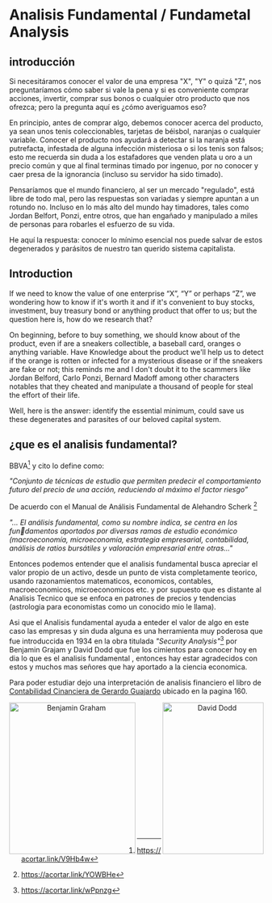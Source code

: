 # Analisis Fundamental / Fundametal Analysis

## introducción




Si necesitáramos conocer el valor de una empresa "X", "Y" o quizá "Z", nos preguntaríamos cómo saber si vale la pena y si es conveniente comprar acciones, invertir, comprar sus bonos o cualquier otro producto que nos ofrezca; pero la pregunta aquí es ¿cómo averiguamos eso?

En principio, antes de comprar algo, debemos conocer acerca del producto, ya sean unos tenis coleccionables, tarjetas de béisbol, naranjas o cualquier variable. Conocer el producto nos ayudará a detectar si la naranja está putrefacta, infestada de alguna infección misteriosa o si los tenis son falsos; esto me recuerda sin duda a los estafadores que venden plata u oro a un precio común y que al final terminas timado por ingenuo, por no conocer y caer presa de la ignorancia (incluso su servidor ha sido timado).

Pensaríamos que el mundo financiero, al ser un mercado "regulado", está libre de todo mal, pero las respuestas son variadas y siempre apuntan a un rotundo no. Incluso en lo más alto del mundo hay timadores, tales como Jordan Belfort, Ponzi, entre otros, que han engañado y manipulado a miles de personas para robarles el esfuerzo de su vida.

He aquí la respuesta: conocer lo mínimo esencial nos puede salvar de estos degenerados y parásitos de nuestro tan querido sistema capitalista.

## Introduction 

If we need to know the value of one enterprise “X”, “Y” or perhaps “Z”, we wondering how to know if it's worth it and if it's convenient to buy stocks, investment, buy treasury bond or anything product that offer to us; but the question here is, how do we research that?

On beginning, before to buy something, we should know about of the product, even if are a sneakers collectible, a baseball card, oranges o anything variable.
Have Knowledge about the product we'll help us to detect if the orange is rotten or infected for a mysterious disease or if the sneakers are fake or not; this reminds me and I don't doubt it to the  scammers like Jordan Belford, Carlo Ponzi, Bernard Madoff among other characters notables that they cheated and manipulate a thousand of people for steal the effort of their life.

Well, here is the answer: identify the essential minimum, could save us  these degenerates and parasites of our beloved capital system.



## ¿que es el analisis fundamental?

BBVA[^1] y cito lo define como: 


_"Conjunto de técnicas de estudio que permiten predecir el 
comportamiento futuro del precio de una acción, reduciendo al 
máximo el factor riesgo”_ 

De acuerdo con el Manual de Análisis Fundamental de Alehandro Scherk [^2]

_"... El análisis fundamental, como su nombre indica, se centra en los fundamentos aportados por diversas ramas de estudio económico (macroeconomía, microeconomía, estrategia empresarial, contabilidad, 
análisis de ratios bursátiles y valoración empresarial entre otras..."_


Entonces podemos entender que el analisis fundamental busca apreciar el valor propio de un activo, desde un punto de vista completamente teorico, usando razonamientos matematicos, economicos, contables, macroeconomicos, microeconomicos etc. y por supuesto que es distante al Analisis Tecnico que se enfoca en patrones de precios y tendencias (astrologia para economistas como un conocido mio le llama).

Asi que el Analisis fundamental ayuda a enteder el valor de algo en este caso las empresas y sin duda alguna es una herramienta muy poderosa que fue introduccida en 1934 en la obra titulada _"Security Analysis"_[^3] por Benjamin Grajam y David Dodd que fue los cimientos para conocer hoy en dia lo que es el analisis fundamental , entonces hay estar agradecidos con estos y muchos mas señores que hay aportado a la ciencia economica. 


Para poder estudiar dejo una interpretación de analisis financiero el libro de [Contabilidad Cinanciera de Gerardo Guajardo](https://clea.edu.mx/biblioteca/files/original/e23f70cdbd8ebb07228b167f869c522d.pdf) ubicado en la pagina 160.



<div style="text-align: center;">
  <img src="https://tradersarea.pl/wp-content/uploads/2017/01/Benjamin_Graham_foto.jpg" width="250" height="300" alt="Benjamin Graham" align="left">
  <img src="https://upload.wikimedia.org/wikipedia/commons/thumb/a/a8/David_LeFevre_Dodd.jpg/1920px-David_LeFevre_Dodd.jpg" width="200" height="300" alt="David Dodd" align="right">
</div>
<br> <!-- Salto de línea -->
<br> <!-- Salto de línea -->
<br> <!-- Salto de línea -->
<br> <!-- Salto de línea -->
<br> <!-- Salto de línea -->
<br> <!-- Salto de línea -->
<br> <!-- Salto de línea -->
<br> <!-- Salto de línea -->
<br> <!-- Salto de línea -->
<br> <!-- Salto de línea -->
<br> <!-- Salto de línea -->
<br> <!-- Salto de línea -->
<br> <!-- Salto de línea -->
<br> <!-- Salto de línea -->
<br> <!-- Salto de línea -->

[^1]:https://acortar.link/V9Hb4w
[^2]:https://acortar.link/YOWBHe
[^3]:https://acortar.link/wPpnzg

